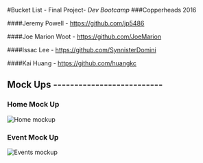 #Bucket List - Final Project- _Dev Bootcamp_
###Copperheads 2016

####Jeremy Powell - https://github.com/jp5486

####Joe Marion Woot - https://github.com/JoeMarion

####Issac Lee - https://github.com/SynnisterDomini

####Kai Huang - https://github.com/huangkc



## Mock Ups --------------------------

### Home Mock Up

![Home mockup]('/public/Home.png' "Home mock up")

### Event Mock Up

![Events mockup]('/public/Events.png' "Events mock up")